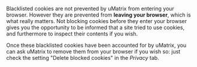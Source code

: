 Blacklisted cookies are not prevented by uMatrix from entering your browser. However they are prevented from **leaving your browser**, which is what really matters. Not blocking cookies before they enter your browser gives you the opportunity to be informed that a site tried to use cookies, and furthermore to inspect their contents if you wish.

Once these blacklisted cookies have been accounted for by uMatrix, you can ask uMatrix to remove them from your browser if you wish so: just check the setting "Delete blocked cookies" in the _Privacy_ tab.